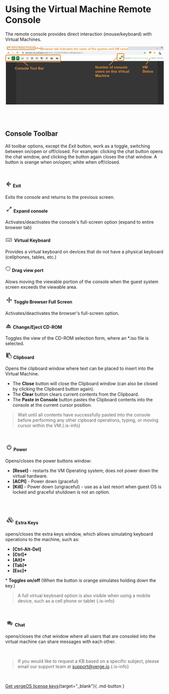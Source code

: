 

# Using the Virtual Machine Remote Console

The remote console provides direct interaction (mouse/keyboard) with Virtual Machines.
<br>

![vdi-console.png](/public/userguide-sshots/vdi-console.png)

<br>
<br>

## Console Toolbar
All toolbar options, except the *Exit* button,  work as a toggle, switching between on/open or off/closed. For example: clicking the chat button opens the chat window, and clicking the button again closes the chat window. A button is orange when on/open; white when off/closed.

<br>

#### ![exiticon.png](/public/userguide-sshots/exiticon.png) Exit
Exits the console and returns to the previous screen.
<br>

####  ![expandconsole-icon.png](/public/userguide-sshots/expandconsole-icon.png) Expand console
Activates/deactivates the console's full-screen option (expand to entire browser tab)
<br>

#### ![virtkeyboard-icon.png](/public/userguide-sshots/virtkeyboard-icon.png) Virtual Keyboard
Provides a virtual keyboard on devices that do not have a physical keyboard (cellphones, tables, etc.)
<br>

#### ![dragview-icon.png](/public/userguide-sshots/dragview-icon.png) Drag view port
Alows moving the viewable portion of the console when the guest system screen exceeds the viewable area. 
<br>

#### ![browserfullscreen-icon.png](/public/userguide-sshots/browserfullscreen-icon.png) Toggle Browser Full Screen
Activates/deactivates the browser's full-screen option.
<br>

#### ![eject-icon.png](/public/userguide-sshots/eject-icon.png) Change/Eject CD-ROM
Toggles the view of the CD-ROM selection form, where an \*.iso file is selected.
<br> 

#### ![clipboard-icon.png](/public/userguide-sshots/clipboard-icon.png) Clipboard
Opens the clipboard window where text can be placed to insert into the Virtual Machine.
   - The **Close** button will close the Clipboard window (can also be closed by clicking the Clipboard button again).
   -  The **Clear** button clears current contents from the Clipboard.
   -   The **Paste in Console** button pastes the Clipboard contents into the console at the current cursor position. 
   
> Wait until all contents have successfully pasted into the console before performing any other cipboard operations, typing, or moving cursor within the VM.{.is-info}

 <br>   
    
#### ![power-icon.png](/public/userguide-sshots/power-icon.png) Power
Opens/closes the power buttons window:
   -   **\[Reset\]** - restarts the VM Operating system; does not power down the virtual hardware.
   -   **\[ACPI\]** - Power down (graceful)
   -   **\[Kill\]** - Power down (ungraceful) - use as a last resort when guest OS is locked and graceful shutdown is not an option.
  <br>
  <br>
    
#### ![extrakeys-icon.png](/public/userguide-sshots/extrakeys-icon.png) Extra Keys
opens/closes the extra keys window, which allows simulating keyboard operations to the machine, such as:
 -   **\[Ctrl-Alt-Del\]**
 -   **\[Ctrl\]\***
 -   **\[Alt\]\***
 -   **\[Tab\]\***
 -   **\[Esc\]\***
 
  
 
\* **Toggles on/off** (When the button is orange simulates holding down the key.)
<br>

> A full virtual keyboard option is also visible when using a mobile device, such as a cell phone or tablet {.is-info}

<br> 

#### ![chat-icon.png](/public/userguide-sshots/chat-icon.png) Chat
opens/closes the chat window where all users that are consoled into the virtual machine can share messages with each other.

<br>   

   > If you would like to request a KB based on a specific subject, please email our support team at <a href="mailto:support@verge.io?subject=KB Request" target="_blank" rel="noopener noreferrer">support@verge.io.</a>{.is-info}



<br>

[Get vergeOS license keys](https://www.verge.io/test-drive){target="_blank"}{ .md-button }